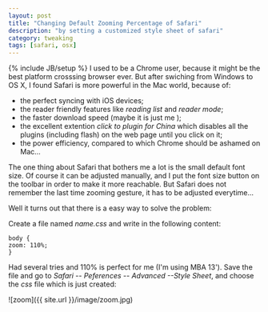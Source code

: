 ```yaml
---
layout: post
title: "Changing Default Zooming Percentage of Safari"
description: "by setting a customized style sheet of safari"
category: tweaking
tags: [safari, osx]
---
```

{% include JB/setup %}
I used to be a Chrome user, because it might be the best platform crosssing browser ever. But after swiching from Windows to OS X, I found Safari is more powerful in the Mac world, because of:
* the perfect syncing with iOS devices;
* the reader friendly features like *reading list* and *reader mode*;
* the faster download speed (maybe it is just me );
* the excellent extention *click to plugin for China* which disables all the plugins (including flash) on the web page until you click on it;
* the power efficiency, compared to which Chrome should be ashamed on Mac...

The one thing about Safari that bothers me a lot is the small default font size. Of course it can be adjusted manually, and I put the font size button on the toolbar in order to make it more reachable. But Safari does not remember the last time zooming gesture, it has to be adjusted everytime...

Well it turns out that there is a easy way to solve the problem:

Create a file named *name.css* and write in the following content:

~~~
body {
zoom: 110%;
}
~~~

Had several tries and 110% is perfect for me (I'm using MBA 13'). Save the file and go to *Safari -- Peferences -- Advanced --Style Sheet*, and choose the *css* file which is just created:

![zoom]({{ site.url }}/image/zoom.jpg)